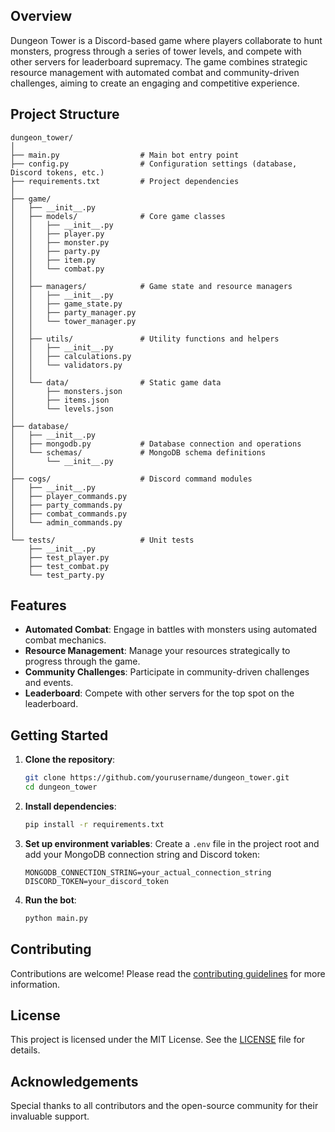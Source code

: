 ## Overview

Dungeon Tower is a Discord-based game where players collaborate to hunt monsters, progress through a series of tower levels, and compete with other servers for leaderboard supremacy. The game combines strategic resource management with automated combat and community-driven challenges, aiming to create an engaging and competitive experience.

## Project Structure

```plaintext
dungeon_tower/
│
├── main.py                  # Main bot entry point
├── config.py                # Configuration settings (database, Discord tokens, etc.)
├── requirements.txt         # Project dependencies
│
├── game/
│   ├── __init__.py
│   ├── models/              # Core game classes
│   │   ├── __init__.py
│   │   ├── player.py
│   │   ├── monster.py
│   │   ├── party.py
│   │   ├── item.py
│   │   └── combat.py
│   │
│   ├── managers/            # Game state and resource managers
│   │   ├── __init__.py
│   │   ├── game_state.py
│   │   ├── party_manager.py
│   │   └── tower_manager.py
│   │
│   ├── utils/               # Utility functions and helpers
│   │   ├── __init__.py
│   │   ├── calculations.py
│   │   └── validators.py
│   │
│   └── data/                # Static game data
│       ├── monsters.json
│       ├── items.json
│       └── levels.json
│
├── database/
│   ├── __init__.py
│   ├── mongodb.py           # Database connection and operations
│   └── schemas/             # MongoDB schema definitions
│       └── __init__.py
│
├── cogs/                    # Discord command modules
│   ├── __init__.py
│   ├── player_commands.py
│   ├── party_commands.py
│   ├── combat_commands.py
│   └── admin_commands.py
│
└── tests/                   # Unit tests
    ├── __init__.py
    ├── test_player.py
    ├── test_combat.py
    └── test_party.py
```

## Features

- **Automated Combat**: Engage in battles with monsters using automated combat mechanics.
- **Resource Management**: Manage your resources strategically to progress through the game.
- **Community Challenges**: Participate in community-driven challenges and events.
- **Leaderboard**: Compete with other servers for the top spot on the leaderboard.

## Getting Started

1. **Clone the repository**:
    ```sh
    git clone https://github.com/yourusername/dungeon_tower.git
    cd dungeon_tower
    ```

2. **Install dependencies**:
    ```sh
    pip install -r requirements.txt
    ```

3. **Set up environment variables**:
    Create a `.env` file in the project root and add your MongoDB connection string and Discord token:
    ```plaintext
    MONGODB_CONNECTION_STRING=your_actual_connection_string
    DISCORD_TOKEN=your_discord_token
    ```

4. **Run the bot**:
    ```sh
    python main.py
    ```

## Contributing

Contributions are welcome! Please read the [contributing guidelines](CONTRIBUTING.md) for more information.

## License

This project is licensed under the MIT License. See the [LICENSE](LICENSE) file for details.

## Acknowledgements

Special thanks to all contributors and the open-source community for their invaluable support.
